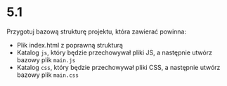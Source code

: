 # 5.1

Przygotuj bazową strukturę projektu, która zawierać powinna:

- Plik index.html z poprawną strukturą
- Katalog `js`, który będzie przechowywał pliki JS, a następnie utwórz bazowy plik `main.js`
- Katalog `css`, który będzie przechowywał pliki CSS, a następnie utwórz bazowy plik `main.css`

